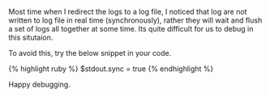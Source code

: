 <!--


---
 "Ruby : write logs into log file synchronously"
date: 2013-08-23 12:29:00 IST
updated: 2013-08-23 12:29:00 IST
categories: ruby
---

-->
<!DOCTYPE html>
<html>

<head>
  <title>basic-git-workflow</title>
  <meta charset="utf-8">
  <meta name="viewport" content="width=device-width, initial-scale=1.0">


  <link rel="stylesheet" href="./css/bootstrap.css">
  <link rel="stylesheet" href="./css/bootstrap.grid.css">
  <link rel="stylesheet" href="./css/bootstrap.min.css">
  <link rel="stylesheet" href="./css/bootstrap-reboot.min.css">
  <link rel="stylesheet" href="./css/bootstrap.css.map">
  <link rel="stylesheet" href="./css/blog-home.css">
  <link rel="stylesheet" href="./css/prism.css">
  <script async defer src="./css/prism.js"></script>
</head>

<body>

Most time when I redirect the logs to a log file, I noticed that log are not written to log file in real time (synchronously), rather they will wait and flush a set of logs all together at some time. Its quite difficult for us to debug in this situtaion.

To avoid this, try the below snippet in your code.

{% highlight ruby %}
$stdout.sync = true
{% endhighlight %}

Happy debugging.
